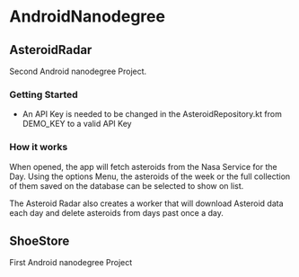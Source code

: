 # AndroidNanodegree

## AsteroidRadar
Second Android nanodegree Project.

### Getting Started
* An API Key is needed to be changed in the AsteroidRepository.kt from DEMO_KEY to a valid API Key

### How it works
When opened, the app will fetch asteroids from the Nasa Service for the Day. Using the options Menu, the asteroids of the week or the full collection of them saved on the database can be selected to show on list.

The Asteroid Radar also creates a worker that will download Asteroid data each day and delete asteroids from days past once a day.

## ShoeStore
First Android nanodegree Project